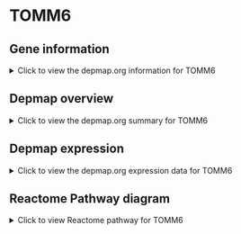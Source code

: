 <h1>TOMM6</h1>

<h2>Gene information</h2>
<details>
  <summary>Click to view the depmap.org information for TOMM6</summary>
  <iframe src="https://depmap.org/portal/gene/TOMM6?tab=about" style="border:none;width:100%;height:800px"></iframe>
</details>

<h2>Depmap overview</h2>
<details>
  <summary>Click to view the depmap.org summary for TOMM6</summary>
  <iframe src="https://depmap.org/portal/gene/TOMM6?tab=overview" style="border:none;width:100%;height:800px"></iframe>
</details>

<h2>Depmap expression</h2>
<details>
  <summary>Click to view the depmap.org expression data for TOMM6</summary>
  <iframe src="https://depmap.org/portal/gene/TOMM6?tab=characterization" style="border:none;width:100%;height:800px"></iframe>
</details>



<h2>Reactome Pathway diagram</h2>
<details>
  <summary>Click to view Reactome pathway for TOMM6</summary>
  <p>Pink/Parkin Mediated Mitophagy</p>
  <iframe src="https://reactome.org/PathwayBrowser/#/R-HSA-5205685" style="border:none;width:100%;height:800px"></iframe>
</details>



